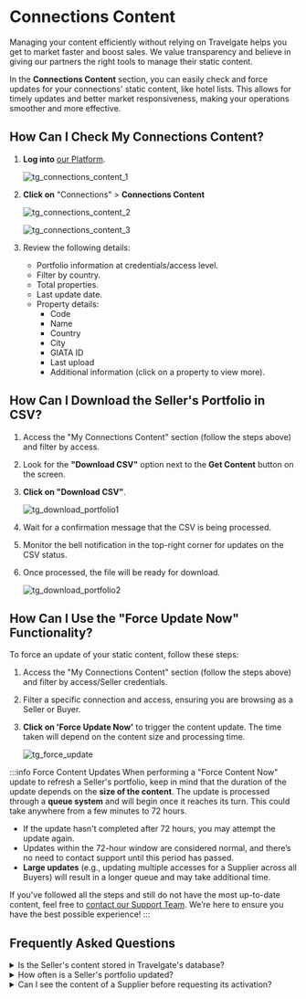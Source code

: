 ﻿---
sidebar_position: 2
---

# Connections Content

Managing your content efficiently without relying on Travelgate helps you get to market faster and boost sales. We value transparency and believe in giving our partners the right tools to manage their static content.

In the **Connections Content** section, you can easily check and force updates for your connections' static content, like hotel lists. This allows for timely updates and better market responsiveness, making your operations smoother and more effective.

## How Can I Check My Connections Content?

1. **Log into** [our Platform](https://www.travelgate.com/).

    ![tg_connections_content_1](https://storage.travelgate.com/kbase/tg_connections_content_1.jpg)

2. **Click on** "Connections" > **Connections Content**  

    ![tg_connections_content_2](https://storage.travelgate.com/kbase/tg_connections_content_2.jpg)

    ![tg_connections_content_3](https://storage.travelgate.com/kbase/tg_connections_content_3.jpg)

3. Review the following details:
    * Portfolio information at credentials/access level.
    * Filter by country.
    * Total properties.
    * Last update date.
    * Property details:
        - Code
        - Name
        - Country
        - City
        - GIATA ID
        - Last upload
        - Additional information (click on a property to view more).

## How Can I Download the Seller's Portfolio in CSV?

1. Access the "My Connections Content" section (follow the steps above) and filter by access.
2. Look for the **"Download CSV"** option next to the **Get Content** button on the screen.
3. **Click on "Download CSV"**.

    ![tg_download_portfolio1](https://storage.travelgate.com/kbase/tg_download_portfolio1.jpg)

4. Wait for a confirmation message that the CSV is being processed.
5. Monitor the bell notification in the top-right corner for updates on the CSV status.
6. Once processed, the file will be ready for download.

    ![tg_download_portfolio2](https://storage.travelgate.com/kbase/tg_download_portfolio2.jpg)

## How Can I Use the "Force Update Now" Functionality?

To force an update of your static content, follow these steps:

1. Access the "My Connections Content" section (follow the steps above) and filter by access/Seller credentials.
2. Filter a specific connection and access, ensuring you are browsing as a Seller or Buyer.
3. **Click on 'Force Update Now'** to trigger the content update. The time taken will depend on the content size and processing time.

    ![tg_force_update](https://storage.travelgate.com/kbase/tg_force_update.jpg)

:::info Force Content Updates
When performing a "Force Content Now" update to refresh a Seller's portfolio, keep in mind that the duration of the update depends on the **size of the content**. The update is processed through a **queue system** and will begin once it reaches its turn. This could take anywhere from a few minutes to 72 hours.

- If the update hasn't completed after 72 hours, you may attempt the update again.
- Updates within the 72-hour window are considered normal, and there’s no need to contact support until this period has passed.
- **Large updates** (e.g., updating multiple accesses for a Supplier across all Buyers) will result in a longer queue and may take additional time.

If you've followed all the steps and still do not have the most up-to-date content, feel free to [contact our Support Team](/kb/platform/support-portal/case-guidelines). We’re here to ensure you have the best possible experience!
:::

## Frequently Asked Questions

<details>
    <summary>Is the Seller's content stored in Travelgate's database?</summary>
    <div>
        <div>Yes, we store the Seller's static content in our database to enhance response times and performance.</div>
    </div>
</details>

<details>
    <summary>How often is a Seller's portfolio updated?</summary>
    <div>
        <div>
            Static content updates occur every 7-14 days, depending on the method. Our system adds new hotels to a Seller's portfolio every 7-14 days, while hotels that are no longer available are removed every 30 days. For example, for a portfolio of 100K hotels:
            <ul>
                <li>If the Seller adds 50K hotels, they will be added within 7-14 days.</li>
                <li>If the Seller removes 50K hotels, they will be removed within 30 days.</li>
            </ul>
        </div>
    </div>
</details>

<details>
    <summary>Can I see the content of a Supplier before requesting its activation?</summary>
    <div>
        <div>
            To access the content of any Seller, including hotels, rooms, and destinations, you need to establish an agreement with them and request their activation via our [Connect Form](/kb/app-features/connections/my-connections/guick-guide-to-auto-activations). Once the connection is established, you can access their content.
        </div>
    </div>
</details>